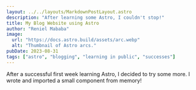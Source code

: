 ```yaml
---
layout: ../../layouts/MarkdownPostLayout.astro
description: "After learning some Astro, I couldn't stop!"
title: My Blog Website using Astro
author: "Reniel Mababa"
image:
  url: "https://docs.astro.build/assets/arc.webp"
  alt: "Thumbnail of Astro arcs."
pubDate: 2023-08-31
tags: ["astro", "blogging", "learning in public", "successes"]
---
```


After a successful first week learning Astro, I decided to try some more. I wrote and imported a small component from memory!
